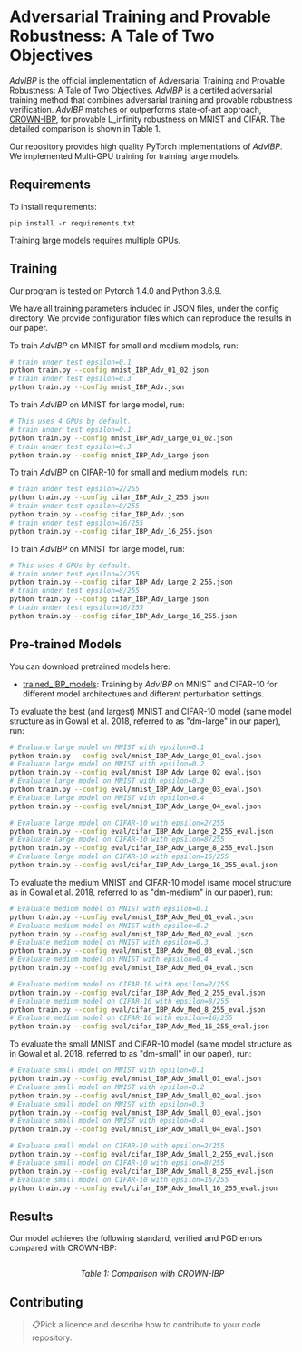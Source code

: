 # Adversarial Training and Provable Robustness: A Tale of Two Objectives

*AdvIBP* is the official implementation of Adversarial Training and Provable Robustness: A Tale of Two Objectives. *AdvIBP* is a certifed adversarial training method that combines adversarial training and provable robustness verification. *AdvIBP* matches or outperforms state-of-art approach, [CROWN-IBP](https://openreview.net/pdf?id=Skxuk1rFwB), for provable L\_infinity robustness on MNIST and CIFAR. The detailed comparison is shown in Table 1.

Our repository provides high quality PyTorch implementations of *AdvIBP*. We implemented Multi-GPU training for training large models.

## Requirements

To install requirements:

```setup
pip install -r requirements.txt
```

Training large models requires multiple GPUs.

## Training
Our program is tested on Pytorch 1.4.0 and Python 3.6.9.

We have all training parameters included in JSON files, under the config directory. We provide configuration files which can reproduce the results in our paper.

To train *AdvIBP* on MNIST for small and medium models, run:

```bash
# train under test epsilon=0.1
python train.py --config mnist_IBP_Adv_01_02.json
# train under test epsilon=0.3
python train.py --config mnist_IBP_Adv.json
```

To train *AdvIBP* on MNIST for large model, run:

```bash
# This uses 4 GPUs by default.
# train under test epsilon=0.1
python train.py --config mnist_IBP_Adv_Large_01_02.json
# train under test epsilon=0.3
python train.py --config mnist_IBP_Adv_Large.json
```

To train *AdvIBP* on CIFAR-10 for small and medium models, run:

```bash
# train under test epsilon=2/255
python train.py --config cifar_IBP_Adv_2_255.json
# train under test epsilon=8/255
python train.py --config cifar_IBP_Adv.json
# train under test epsilon=16/255
python train.py --config cifar_IBP_Adv_16_255.json
```

To train *AdvIBP* on MNIST for large model, run:

```bash
# This uses 4 GPUs by default.
# train under test epsilon=2/255
python train.py --config cifar_IBP_Adv_Large_2_255.json
# train under test epsilon=8/255
python train.py --config cifar_IBP_Adv_Large.json
# train under test epsilon=16/255
python train.py --config cifar_IBP_Adv_Large_16_255.json
```

## Pre-trained Models

You can download pretrained models here:

- [trained_IBP_models](https://drive.google.com/mymodel.pth): Training by *AdvIBP* on MNIST and CIFAR-10 for different model architectures and different perturbation settings. 

To evaluate the best (and largest) MNIST and CIFAR-10 model (same model structure as in Gowal et al. 2018, referred to as "dm-large" in our paper), run:

```bash
# Evaluate large model on MNIST with epsilon=0.1
python train.py --config eval/mnist_IBP_Adv_Large_01_eval.json
# Evaluate large model on MNIST with epsilon=0.2
python train.py --config eval/mnist_IBP_Adv_Large_02_eval.json
# Evaluate large model on MNIST with epsilon=0.3
python train.py --config eval/mnist_IBP_Adv_Large_03_eval.json
# Evaluate large model on MNIST with epsilon=0.4
python train.py --config eval/mnist_IBP_Adv_Large_04_eval.json

# Evaluate large model on CIFAR-10 with epsilon=2/255
python train.py --config eval/cifar_IBP_Adv_Large_2_255_eval.json
# Evaluate large model on CIFAR-10 with epsilon=8/255
python train.py --config eval/cifar_IBP_Adv_Large_8_255_eval.json
# Evaluate large model on CIFAR-10 with epsilon=16/255
python train.py --config eval/cifar_IBP_Adv_Large_16_255_eval.json
```

To evaluate the medium MNIST and CIFAR-10 model (same model structure as in Gowal et al. 2018, referred to as "dm-medium" in our paper), run:
```bash
# Evaluate medium model on MNIST with epsilon=0.1
python train.py --config eval/mnist_IBP_Adv_Med_01_eval.json
# Evaluate medium model on MNIST with epsilon=0.2
python train.py --config eval/mnist_IBP_Adv_Med_02_eval.json
# Evaluate medium model on MNIST with epsilon=0.3
python train.py --config eval/mnist_IBP_Adv_Med_03_eval.json
# Evaluate medium model on MNIST with epsilon=0.4
python train.py --config eval/mnist_IBP_Adv_Med_04_eval.json

# Evaluate medium model on CIFAR-10 with epsilon=2/255
python train.py --config eval/cifar_IBP_Adv_Med_2_255_eval.json
# Evaluate medium model on CIFAR-10 with epsilon=8/255
python train.py --config eval/cifar_IBP_Adv_Med_8_255_eval.json
# Evaluate medium model on CIFAR-10 with epsilon=16/255
python train.py --config eval/cifar_IBP_Adv_Med_16_255_eval.json
```


To evaluate the small MNIST and CIFAR-10 model (same model structure as in Gowal et al. 2018, referred to as "dm-small" in our paper), run:

```bash
# Evaluate small model on MNIST with epsilon=0.1
python train.py --config eval/mnist_IBP_Adv_Small_01_eval.json
# Evaluate small model on MNIST with epsilon=0.2
python train.py --config eval/mnist_IBP_Adv_Small_02_eval.json
# Evaluate small model on MNIST with epsilon=0.3
python train.py --config eval/mnist_IBP_Adv_Small_03_eval.json
# Evaluate small model on MNIST with epsilon=0.4
python train.py --config eval/mnist_IBP_Adv_Small_04_eval.json

# Evaluate small model on CIFAR-10 with epsilon=2/255
python train.py --config eval/cifar_IBP_Adv_Small_2_255_eval.json
# Evaluate small model on CIFAR-10 with epsilon=8/255
python train.py --config eval/cifar_IBP_Adv_Small_8_255_eval.json
# Evaluate small model on CIFAR-10 with epsilon=16/255
python train.py --config eval/cifar_IBP_Adv_Small_16_255_eval.json
```


## Results

Our model achieves the following standard, verified and PGD errors compared with CROWN-IBP:
<p align="center">
    <img src="figures/result_table.png" alt>
</p>
<p align="center">
    <em>Table 1: Comparison with CROWN-IBP</em>
</p>


## Contributing

> 📋Pick a licence and describe how to contribute to your code repository. 
